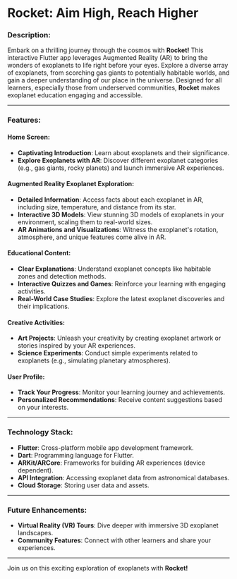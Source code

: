 # **Rocket: Aim High, Reach Higher**

### **Description:**

Embark on a thrilling journey through the cosmos with **Rocket!** This interactive Flutter app leverages Augmented Reality (AR) to bring the wonders of exoplanets to life right before your eyes. Explore a diverse array of exoplanets, from scorching gas giants to potentially habitable worlds, and gain a deeper understanding of our place in the universe. Designed for all learners, especially those from underserved communities, **Rocket** makes exoplanet education engaging and accessible.

---

### **Features:**

#### **Home Screen:**

- **Captivating Introduction**: Learn about exoplanets and their significance.
- **Explore Exoplanets with AR**: Discover different exoplanet categories (e.g., gas giants, rocky planets) and launch immersive AR experiences.

#### **Augmented Reality Exoplanet Exploration:**

- **Detailed Information**: Access facts about each exoplanet in AR, including size, temperature, and distance from its star.
- **Interactive 3D Models**: View stunning 3D models of exoplanets in your environment, scaling them to real-world sizes.
- **AR Animations and Visualizations**: Witness the exoplanet's rotation, atmosphere, and unique features come alive in AR.

#### **Educational Content:**

- **Clear Explanations**: Understand exoplanet concepts like habitable zones and detection methods.
- **Interactive Quizzes and Games**: Reinforce your learning with engaging activities.
- **Real-World Case Studies**: Explore the latest exoplanet discoveries and their implications.

#### **Creative Activities:**

- **Art Projects**: Unleash your creativity by creating exoplanet artwork or stories inspired by your AR experiences.
- **Science Experiments**: Conduct simple experiments related to exoplanets (e.g., simulating planetary atmospheres).

#### **User Profile:**

- **Track Your Progress**: Monitor your learning journey and achievements.
- **Personalized Recommendations**: Receive content suggestions based on your interests.

---

### **Technology Stack:**

- **Flutter**: Cross-platform mobile app development framework.
- **Dart**: Programming language for Flutter.
- **ARKit/ARCore**: Frameworks for building AR experiences (device dependent).
- **API Integration**: Accessing exoplanet data from astronomical databases.
- **Cloud Storage**: Storing user data and assets.

---

### **Future Enhancements:**

- **Virtual Reality (VR) Tours**: Dive deeper with immersive 3D exoplanet landscapes.
- **Community Features**: Connect with other learners and share your experiences.

---

Join us on this exciting exploration of exoplanets with **Rocket!**
